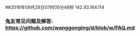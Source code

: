 ##2018年09月28日07时05分48秒 142.93.164.114
### 兔友常见问题及解答: https://github.com/wanggonging/d/blob/w/FAQ.md
